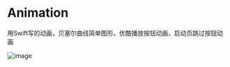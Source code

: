 # Animation
用Swift写的动画，贝塞尔曲线简单图形，优酷播放按钮动画，启动页跳过按钮动画

![image](https://github.com/yaoxp/Animation/blob/master/animation.gif)
